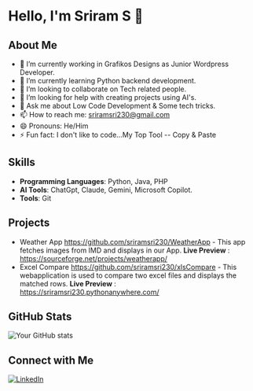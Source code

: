 # Hello, I'm Sriram S 👋

## About Me
- 🔭 I’m currently working in Grafikos Designs as Junior Wordpress Developer.
- 🌱 I’m currently learning Python backend development.
- 👯 I’m looking to collaborate on Tech related people.
- 🤔 I’m looking for help with creating projects using AI's.
- 💬 Ask me about Low Code Development & Some tech tricks.
- 📫 How to reach me: sriramsri230@gmail.com
- 😄 Pronouns: He/Him
- ⚡ Fun fact: I don't like to code...My Top Tool -- Copy & Paste

## Skills
- **Programming Languages**: Python, Java, PHP
- **AI Tools**: ChatGpt, Claude, Gemini, Microsoft Copilot.
- **Tools**: Git

## Projects
- Weather App  https://github.com/sriramsri230/WeatherApp - This app fetches images from IMD and displays in our App.
  **Live Preview** : https://sourceforge.net/projects/weatherapp/
- Excel Compare https://github.com/sriramsri230/xlsCompare - This webapplication is used to compare two excel files and displays the matched rows.
  **Live Preview** : https://sriramsri230.pythonanywhere.com/

## GitHub Stats
![Your GitHub stats](https://github-readme-stats.vercel.app/api?username=sriramsri230&show_icons=true&theme=radical)

## Connect with Me
[![LinkedIn](https://img.shields.io/badge/-LinkedIn-blue?style=flat-square&logo=LinkedIn&logoColor=white&link=https://www.linkedin.com/in/sriram230/)](https://www.linkedin.com/in/sriram230/)

